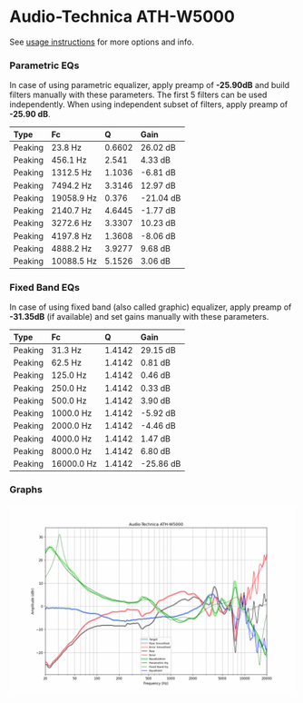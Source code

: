 # Audio-Technica ATH-W5000
See [usage instructions](https://github.com/jaakkopasanen/AutoEq#usage) for more options and info.

### Parametric EQs
In case of using parametric equalizer, apply preamp of **-25.90dB** and build filters manually
with these parameters. The first 5 filters can be used independently.
When using independent subset of filters, apply preamp of **-25.90 dB**.

| Type    | Fc         |      Q | Gain      |
|:--------|:-----------|:-------|:----------|
| Peaking | 23.8 Hz    | 0.6602 | 26.02 dB  |
| Peaking | 456.1 Hz   | 2.541  | 4.33 dB   |
| Peaking | 1312.5 Hz  | 1.1036 | -6.81 dB  |
| Peaking | 7494.2 Hz  | 3.3146 | 12.97 dB  |
| Peaking | 19058.9 Hz | 0.376  | -21.04 dB |
| Peaking | 2140.7 Hz  | 4.6445 | -1.77 dB  |
| Peaking | 3272.6 Hz  | 3.3307 | 10.23 dB  |
| Peaking | 4197.8 Hz  | 1.3608 | -8.06 dB  |
| Peaking | 4888.2 Hz  | 3.9277 | 9.68 dB   |
| Peaking | 10088.5 Hz | 5.1526 | 3.06 dB   |

### Fixed Band EQs
In case of using fixed band (also called graphic) equalizer, apply preamp of **-31.35dB**
(if available) and set gains manually with these parameters.

| Type    | Fc         |      Q | Gain      |
|:--------|:-----------|:-------|:----------|
| Peaking | 31.3 Hz    | 1.4142 | 29.15 dB  |
| Peaking | 62.5 Hz    | 1.4142 | 0.81 dB   |
| Peaking | 125.0 Hz   | 1.4142 | 0.46 dB   |
| Peaking | 250.0 Hz   | 1.4142 | 0.33 dB   |
| Peaking | 500.0 Hz   | 1.4142 | 3.90 dB   |
| Peaking | 1000.0 Hz  | 1.4142 | -5.92 dB  |
| Peaking | 2000.0 Hz  | 1.4142 | -4.46 dB  |
| Peaking | 4000.0 Hz  | 1.4142 | 1.47 dB   |
| Peaking | 8000.0 Hz  | 1.4142 | 6.80 dB   |
| Peaking | 16000.0 Hz | 1.4142 | -25.86 dB |

### Graphs
![](./Audio-Technica%20ATH-W5000.png)
